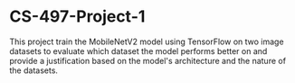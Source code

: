 # CS-497-Project-1
This project train the MobileNetV2 model using TensorFlow on two image datasets to evaluate which dataset the model performs better on and provide a justification based on the model's architecture and the nature of the datasets.
